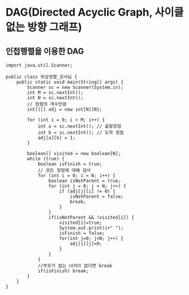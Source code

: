 # DAG(Directed Acyclic Graph, 사이클 없는 방향 그래프)
## 인접행렬을 이용한 DAG

    import java.util.Scanner;

    public class 위상정렬_강사님 {
    	public static void main(String[] args) {
	    	Scanner sc = new Scanner(System.in);
		    int M = sc.nextInt();
		    int N = sc.nextInt();
		    // 정점의 개수만큼
		    int[][] adj = new int[N][N];

		    for (int i = 0; i < M; i++) {
			    int a = sc.nextInt(); // 출발정점
			    int b = sc.nextInt(); // 도착 정점
			    adj[a][b] = 1;
	    	}
		
	    	boolean[] visited = new boolean[N];
	    	while (true) {
		    	boolean isFinish = true;
		    	// 모든 정점에 대해 검사
			    for (int i = 0; i < N; i++) {
			    	boolean isNotParent = true;
			    	for (int j = 0; j < N; j++) {
			    		if (adj[j][i] != 0) {
					    	isNotParent = false;
					    	break;
				    	}
			    	}
			    	if(isNotParent && !visited[i]) {
				    	visited[i]=true;
				    	System.out.print(i+" ");
				    	isFinish = false;
					    for(int j=0; j<N; j++) {
					    	adj[i][j]=0;
				    	}
				    }
			    }
			    //부모가 없는 녀석이 없다면 break
		    	if(isFinish) break;
	    	}
	    }
    }
